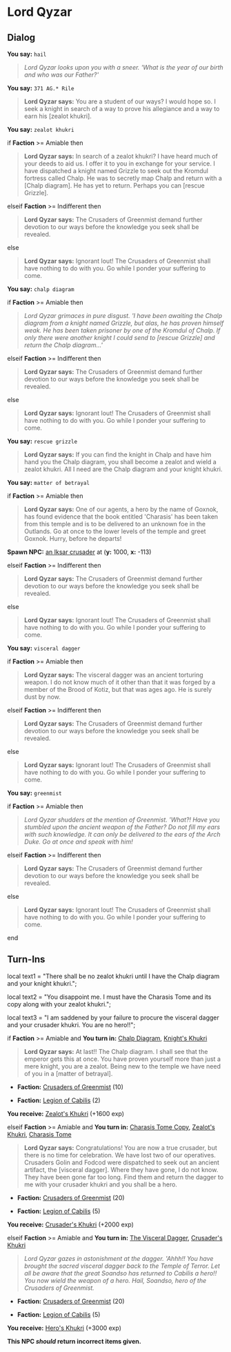 # Lord Qyzar


## Dialog

**You say:** `hail`



>*Lord Qyzar looks upon you with a sneer. 'What is the year of our birth and who was our Father?'*

**You say:** `371 AG.* Rile`



>**Lord Qyzar says:** You are a student of our ways? I would hope so. I seek a knight in search of a way to prove his allegiance and a way to earn his [zealot khukri].

**You say:** `zealot khukri`



if **Faction** >= Amiable then



>**Lord Qyzar says:** In search of a zealot khukri? I have heard much of your deeds to aid us. I offer it to you in exchange for your service. I have dispatched a knight named Grizzle to seek out the Kromdul fortress called Chalp. He was to secretly map Chalp and return with a [Chalp diagram]. He has yet to return. Perhaps you can [rescue Grizzle].


elseif **Faction** >= Indifferent then



>**Lord Qyzar says:** The Crusaders of Greenmist demand further devotion to our ways before the knowledge you seek shall be revealed.


else



>**Lord Qyzar says:** Ignorant lout!  The Crusaders of Greenmist shall have nothing to do with you.  Go while I ponder your suffering to come.


**You say:** `chalp diagram`



if **Faction** >= Amiable then



>*Lord Qyzar grimaces in pure disgust. 'I have been awaiting the Chalp diagram from a knight named Grizzle, but alas, he has proven himself weak. He has been taken prisoner by one of the Kromdul of Chalp. If only there were another knight I could send to [rescue Grizzle] and return the Chalp diagram...'*


elseif **Faction** >= Indifferent then



>**Lord Qyzar says:** The Crusaders of Greenmist demand further devotion to our ways before the knowledge you seek shall be revealed.


else



>**Lord Qyzar says:** Ignorant lout!  The Crusaders of Greenmist shall have nothing to do with you.  Go while I ponder your suffering to come.


**You say:** `rescue grizzle`



>**Lord Qyzar says:** If you can find the knight in Chalp and have him hand you the Chalp diagram, you shall become a zealot and wield a zealot khukri. All I need are the Chalp diagram and your knight khukri.

**You say:** `matter of betrayal`



if **Faction** >= Amiable then



>**Lord Qyzar says:** One of our agents, a hero by the name of Goxnok, has found evidence that the book entitled 'Charasis' has been taken from this temple and is to be delivered to an unknown foe in the Outlands. Go at once to the lower levels of the temple and greet Goxnok. Hurry, before he departs!



**Spawn NPC:**  [an Iksar crusader](/npc/106301) at (**y:** 1000, **x:** -113)


elseif **Faction** >= Indifferent then



>**Lord Qyzar says:** The Crusaders of Greenmist demand further devotion to our ways before the knowledge you seek shall be revealed.


else



>**Lord Qyzar says:** Ignorant lout!  The Crusaders of Greenmist shall have nothing to do with you.  Go while I ponder your suffering to come.


**You say:** `visceral dagger`



if **Faction** >= Amiable then



>**Lord Qyzar says:** The visceral dagger was an ancient torturing weapon. I do not know much of it other than that it was forged by a member of the Brood of Kotiz, but that was ages ago. He is surely dust by now.


elseif **Faction** >= Indifferent then



>**Lord Qyzar says:** The Crusaders of Greenmist demand further devotion to our ways before the knowledge you seek shall be revealed.


else



>**Lord Qyzar says:** Ignorant lout!  The Crusaders of Greenmist shall have nothing to do with you.  Go while I ponder your suffering to come.


**You say:** `greenmist`



if **Faction** >= Amiable then



>*Lord Qyzar shudders at the mention of Greenmist.  'What?!  Have you stumbled upon the ancient weapon of the Father?  Do not fill my ears with such knowledge.  It can only be delivered to the ears of the Arch Duke.  Go at once and speak with him!*


elseif **Faction** >= Indifferent then



>**Lord Qyzar says:** The Crusaders of Greenmist demand further devotion to our ways before the knowledge you seek shall be revealed.


else



>**Lord Qyzar says:** Ignorant lout!  The Crusaders of Greenmist shall have nothing to do with you.  Go while I ponder your suffering to come.

end

## Turn-Ins



local text1 = "There shall be no zealot khukri until I have the Chalp diagram and your knight khukri.";



local text2 = "You disappoint me. I must have the Charasis Tome and its copy along with your zealot khukri.";


local text3 = "I am saddened by your failure to procure the visceral dagger and your crusader khukri. You are no hero!!";



if **Faction** >= Amiable and  **You turn in:** [Chalp Diagram](/item/12496), [Knight's Khukri](/item/5123)


>**Lord Qyzar says:** At last!! The Chalp diagram. I shall see that the emperor gets this at once. You have proven yourself more than just a mere knight, you are a zealot. Being new to the temple we have need of you in a [matter of betrayal].


* __Faction:__ [Crusaders of Greenmist](/faction/442) (10)


* __Faction:__ [Legion of Cabilis](/faction/441) (2)


 **You receive:**  [Zealot's Khukri](/item/5124) (+1600 exp)

elseif **Faction** >= Amiable and  **You turn in:** [Charasis Tome Copy](/item/1730), [Zealot's Khukri](/item/5124), [Charasis Tome](/item/1729)


>**Lord Qyzar says:** Congratulations! You are now a true crusader, but there is no time for celebration. We have lost two of our operatives. Crusaders Golin and Fodcod were dispatched to seek out an ancient artifact, the [visceral dagger]. Where they have gone, I do not know. They have been gone far too long. Find them and return the dagger to me with your crusader khukri and you shall be a hero.


* __Faction:__ [Crusaders of Greenmist](/faction/442) (20)


* __Faction:__ [Legion of Cabilis](/faction/441) (5)


 **You receive:**  [Crusader's Khukri](/item/5125) (+2000 exp)

elseif **Faction** >= Amiable and  **You turn in:** [The Visceral Dagger](/item/7324), [Crusader's Khukri](/item/5125)


>*Lord Qyzar gazes in astonishment at the dagger. 'Ahhh!! You have brought the sacred visceral dagger back to the Temple of Terror. Let all be aware that the great Soandso has returned to Cabilis a hero!! You now wield the weapon of a hero. Hail, Soandso, hero of the Crusaders of Greenmist.*


* __Faction:__ [Crusaders of Greenmist](/faction/442) (20)


* __Faction:__ [Legion of Cabilis](/faction/441) (5)


 **You receive:**  [Hero's Khukri](/item/5126) (+3000 exp)

**This NPC *should* return incorrect items given.**
